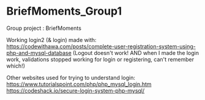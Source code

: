 # BriefMoments_Group1
 Group project : BriefMoments

Working login2 (& login) made with: https://codewithawa.com/posts/complete-user-registration-system-using-php-and-mysql-database
(Logout doesn't work! AND when I made the login work, validations stopped working for login or registering, can't remember which!)

Other websites used for trying to understand login:
https://www.tutorialspoint.com/php/php_mysql_login.htm
https://codeshack.io/secure-login-system-php-mysql/